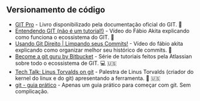 ## Versionamento de código

- [GIT Pro](https://git-scm.com/book/pt-br/v2) - Livro disponibilizado pela documentação oficial do GIT. :green_book:
- [Entendendo GIT (não é um tutorial!)](https://www.youtube.com/watch?v=6Czd1Yetaac) - Vídeo do Fábio Akita explicando como funciona o ecossistema do GIT. :movie_camera:
- [Usando Git Direito | Limpando seus Commits!](https://www.youtube.com/watch?v=6OokP-NE49k) - Vídeo do fábio akita explicando como organizar melhor seu histórico de commits. :movie_camera:
- [Become a git guru by Bitbucket](https://www.atlassian.com/git/tutorials) - Série de tutoriais feitos pela Atlassian sobre todo o ecossistema de GIT. :computer: :us:
- [Tech Talk: Linus Torvalds on git](https://www.youtube.com/watch?v=4XpnKHJAok8) - Palestra de Linus Torvalds (criador do kernel do linux e do git) apresentando a ferramenta. :movie_camera: :us:
- [git - guia prático](https://rogerdudler.github.io/git-guide/index.pt_BR.html) - Apenas um guia prático para começar com git. Sem complicação.
